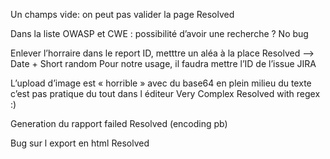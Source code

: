 Un champs vide: on peut pas valider la page
    Resolved

Dans la liste OWASP et CWE : possibilité d’avoir une recherche ?
    No bug

Enlever l’horraire dans le report ID, metttre un aléa à la place
    Resolved --> Date + Short random
    Pour notre usage, il faudra mettre l’ID de l’issue JIRA

L’upload d’image est « horrible » avec du base64 en plein milieu du texte c’est pas pratique du tout dans l éditeur
    Very Complex
    Resolved with regex :)

Generation du rapport failed
    Resolved (encoding pb)

Bug sur l export en html
    Resolved